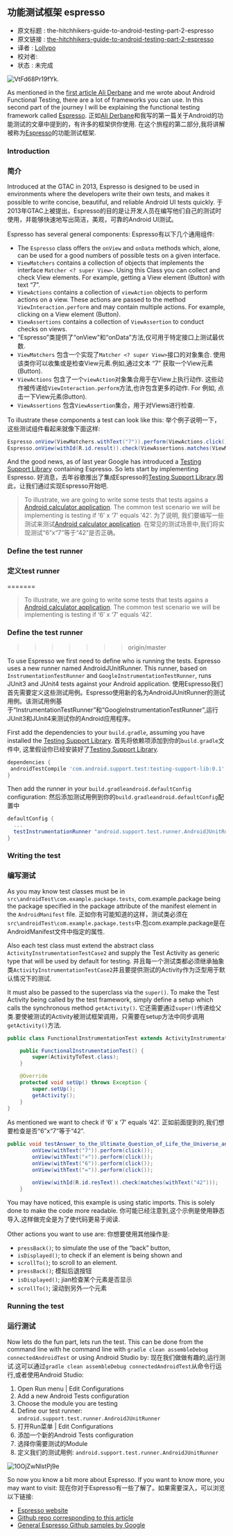 功能测试框架 espresso
---

>
* 原文标题 : the-hitchhikers-guide-to-android-testing-part-2-espresso
* 原文链接 : [the-hitchhikers-guide-to-android-testing-part-2-espresso](http://wiebe-elsinga.com/blog/the-hitchhikers-guide-to-android-testing-part-2-espresso/)
* 译者 : [Lollypo](https://github.com/Lollypo) 
* 校对者: 
* 状态 :  未完成

![VtFd68Pr19fYk.](http://7xi8kj.com1.z0.glb.clouddn.com/VtFd68Pr19fYk.gif)

As mentioned in the [first article Ali Derbane](https://plus.google.com/+AliDerbane) and me wrote about Android Functional Testing, there are a lot of frameworks you can use. In this second part of the journey I will be explaining the functional testing framework called [Espresso](https://code.google.com/p/android-test-kit/).
正如[Ali Derbane](https://plus.google.com/+AliDerbane)和我写的第一篇关于Android的功能测试的文章中提到的，有许多的框架供你使用.
在这个旅程的第二部分,我将讲解被称为[Espresso](https://code.google.com/p/android-test-kit/)的功能测试框架.



### Introduction
### 简介

Introduced at the GTAC in 2013, Espresso is designed to be used in environments where the developers write their own tests, and makes it possible to write concise, beautiful, and reliable Android UI tests quickly.
于2013年GTAC上被提出，Espresso的目的是让开发人员在编写他们自己的测试时使用，并能够快速地写出简洁，美观，可靠的Android UI测试。

Espresso has several general components:
Espresso有以下几个通用组件:

- The `Espresso` class offers the `onView` and `onData` methods which, alone, can be used for a good numbers of possible tests on a given interface.
- `ViewMatchers` contains a collection of objects that implements the interface `Matcher <? super View>`. Using this Class you can collect and check View elements. For example, getting a View element (Button) with text “7”.
- `ViewActions` contains a collection of `viewAction` objects to perform actions on a view. These actions are passed to the method `ViewInteraction.perform` and may contain multiple actions. For example, clicking on a View element (Button).
- `ViewAssertions` contains a collection of `ViewAssertion` to conduct checks on views.
- “Espresso”类提供了“onView”和“onData”方法,仅可用于特定接口上测试最优数.
- `ViewMatchers` 包含一个实现了`Matcher <? super View>`接口的对象集合. 使用该类你可以收集或是检查View元素.例如,通过文本 “7” 获取一个View元素(Button).
- `ViewActions` 包含了一个`viewAction`对象集合用于在View上执行动作. 这些动作被传递给`ViewInteraction.perform`方法,也许包含更多的动作. For 例如, 点击一下View元素(Button).
- `ViewAssertions` 包含`ViewAssertion`集合，用于对Views进行检查.

To illustrate these components a test can look like this:
举个例子说明一下，这些测试组件看起来就像下面这样:

```java
Espresso.onView(ViewMatchers.withText("7")).perform(ViewActions.click());
Espresso.onView(withId(R.id.result)).check(ViewAssertions.matches(ViewMatchers.withText("42")));
 ```

 And the good news, as of last year Google has introduced a [Testing Support Library](https://developer.android.com/tools/support-library/index.html) containing Espresso. So lets start by implementing Espresso.
好消息，去年谷歌推出了集成Espresso的[Testing Support Library](https://developer.android.com/tools/support-library/index.html).因此，让我们通过实现Espresso开始吧.

>  To illustrate, we are going to write some tests that tests agains a [Android calculator application](https://github.com/welsinga/sample_espresso/app). The common test scenario we will be implementing is testing if ‘6’ x ‘7’ equals ‘42’.
>  为了说明, 我们要编写一些测试来测试[Android calculator application](https://github.com/welsinga/sample_espresso/app). 在常见的测试场景中,我们将实现测试“6”x“7”等于“42”是否正确。



### Define the test runner
### 定义test runner
=======
> To illustrate, we are going to write some tests that tests agains a [Android calculator application](https://github.com/welsinga/sample_espresso/app). The common test scenario we will be implementing is testing if ‘6’ x ‘7’ equals ‘42’.



### Define the test runner
>>>>>>> origin/master

 To use Espresso we first need to define who is running the tests. Espresso uses a new runner named AndroidJUnitRunner. This runner, based on `InstrumentationTestRunner` and `GoogleInstrumentationTestRunner`, runs JUnit3 and JUnit4 tests against your Android application.
 使用Espresso我们首先需要定义这些测试用例。Espresso使用新的名为AndroidJUnitRunner的测试用例。该测试用例基于“InstrumentationTestRunner”和“GoogleInstrumentationTestRunner”,运行JUnit3和JUnit4来测试你的Android应用程序。

 First add the dependencies to your `build.gradle`, assuming you have installed the [Testing Support Library](https://developer.android.com/tools/support-library/index.html).
 首先将依赖项添加到你的`build.gradle`文件中, 这里假设你已经安装好了[Testing Support Library](https://developer.android.com/tools/support-library/index.html).

 ```gradle
 dependencies {
  androidTestCompile 'com.android.support.test:testing-support-lib:0.1'
}
```

Then add the runner in your `build.gradleandroid.defaultConfig` configuration:
然后添加测试用例到你的`build.gradleandroid.defaultConfig`配置中 

```gradle
defaultConfig {
  ...
  testInstrumentationRunner "android.support.test.runner.AndroidJUnitRunner"
}
```



### Writing the test
### 编写测试

As you may know test classes must be in `src\androidTest\com.example.package.tests`, com.example.package being the package specified in the package attribute of the manifest element in the `AndroidManifest` file. 
正如你有可能知道的这样，测试类必须在`src\androidTest\com.example.package.tests`中.包com.example.package是在AndroidManifest文件中指定的属性.

Also each test class must extend the abstract class `ActivityInstrumentationTestCase2` and supply the Test Activity as generic type that will be used by default for testing.
并且每一个测试类都必须继承抽象类`ActivityInstrumentationTestCase2`并且要提供测试的Activity作为泛型用于默认情况下的测试.

It must also be passed to the superclass via the `super()`. To make the Test Activity being called by the test framework, simply define a setup which calls the synchronous method `getActivity()`.
它还需要通过`super()`传递给父类.要使被测试的Activity被测试框架调用，只需要在setup方法中同步调用`getActivity()`方法.

```java
public class FunctionalInstrumentationTest extends ActivityInstrumentationTestCase2<ActivityToTest> {

    public FunctionalInstrumentationTest() {
        super(ActivityToTest.class);
    }

    @Override
    protected void setUp() throws Exception {
        super.setUp();
        getActivity();
    }
}
```

As mentioned we want to check if ‘6’ x ‘7’ equals ‘42’.
正如前面提到的,我们想要检查是否“6”x“7”等于“42”.

```java
public void testAnswer_to_the_Ultimate_Question_of_Life_the_Universe_and_Everything() {
        onView(withText("7")).perform(click());
        onView(withText("×")).perform(click());
        onView(withText("6")).perform(click());
        onView(withText("=")).perform(click());

        onView(withId(R.id.resText)).check(matches(withText("42")));
    }
```

You may have noticed, this example is using static imports. This is solely done to make the code more readable.
你可能已经注意到,这个示例是使用静态导入.这样做完全是为了使代码更易于阅读.

Other actions you want to use are:
你想要使用其他操作是:

- `pressBack()`; to simulate the use of the “back” button,
- `isDisplayed()`; to check if an element is being shown and
- `scrollTo()`; to scroll to an element.
- `pressBack()`; 模拟后退按钮
- `isDisplayed()`; jian检查某个元素是否显示
- `scrollTo()`; 滚动到另外一个元素


### Running the test
### 运行测试

Now lets do the fun part, lets run the test. This can be done from the command line with he command line with `gradle clean assembleDebug connectedAndroidTest` or using Android Studio by:
现在我们做做有趣的,运行测试.这可以通过`gradle clean assembleDebug connectedAndroidTest`从命令行运行,或者使用Android Studio:

1. Open Run menu | Edit Configurations
2. Add a new Android Tests configuration
3. Choose the module you are testing
4. Define our test runner: `android.support.test.runner.AndroidJUnitRunner`
1. 打开Run菜单 | Edit Configurations
2. 添加一个新的Android Tests configuration
3. 选择你需要测试的Module
4. 定义我们的测试用例: `android.support.test.runner.AndroidJUnitRunner`

![10OjZwNlstPj9e](http://7xi8kj.com1.z0.glb.clouddn.com/10OjZwNlstPj9e.gif)

So now you know a bit more about Espresso. If you want to know more, you may want to visit:
现在你对于Espresso有一些了解了。如果需要深入，可以浏览以下链接:

- [Espresso website](https://code.google.com/p/android-test-kit/)
- [Github repo corresponding to this article](https://github.com/welsinga/sample_espresso)
- [General Espresso Github samples by Google](https://github.com/googlesamples/android-testing)
